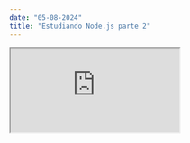 ```yaml
---
date: "05-08-2024"
title: "Estudiando Node.js parte 2"
---
```

<iframe src="https://www.youtube.com/embed/ygQ7BVk-ClE" allowfullscreen></iframe>
